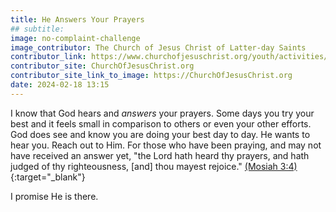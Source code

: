 ```yaml
---
title: He Answers Your Prayers
## subtitle: 
image: no-complaint-challenge
image_contributor: The Church of Jesus Christ of Latter-day Saints
contributor_link: https://www.churchofjesuschrist.org/youth/activities/new/goal/pray-with-real-intent?lang=eng
contributor_site: ChurchOfJesusChrist.org
contributor_site_link_to_image: https://ChurchOfJesusChrist.org
date: 2024-02-18 13:15
---
```


I know that God hears and _answers_ your prayers. Some days you try your best and it feels small in comparison to others or even your other efforts. God does see and know you are doing your best day to day.
He wants to hear you. Reach out to Him. For those who have been praying, and may not have received an answer yet, "the Lord hath heard thy prayers, and hath judged of thy righteousness, [and] thou mayest rejoice." [(Mosiah 3:4)](https://www.churchofjesuschrist.org/study/scriptures/bofm/mosiah/3?id=p4&lang=eng#p4){:target="_blank"}

I promise He is there.

